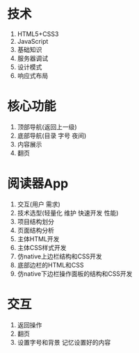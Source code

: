 
# 技术

1. HTML5+CSS3
2. JavaScript
3. 基础知识
4. 服务器调试
5. 设计模式
6. 响应式布局

# 核心功能

1. 顶部导航(返回上一级)
2. 底部导航(目录  字号   夜间)
3. 内容展示
4. 翻页


# 阅读器App

1. 交互(用户 需求)
2. 技术选型(轻量化 维护 快速开发 性能)
3. 项目结构划分
4. 页面结构分析
5. 主体HTML开发
6. 主体CSS样式开发
7. 仿native上边栏结构和CSS开发
8. 底部边栏的HTML和CSS
9. 仿native下边栏操作面板的结构和CSS开发

# 交互

1. 返回操作
2. 翻页
3. 设置字号和背景 记忆设置好的内容

